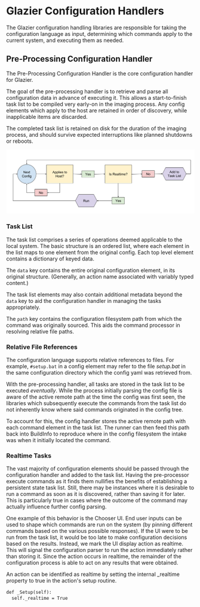 # Glazier Configuration Handlers

The Glazier configuration handling libraries are responsible for taking the
configuration language as input, determining which commands apply to the current
system, and executing them as needed.

## Pre-Processing Configuration Handler

The Pre-Processing Configuration Handler is the core configuration handler for
Glazier.

The goal of the pre-processing handler is to retrieve and parse all
configuration data in advance of executing it. This allows a start-to-finish
task list to be compiled very early-on in the imaging process. Any config
elements which apply to the host are retained in order of discovery, while
inapplicable items are discarded.

The completed task list is retained on disk for the duration of the imaging
process, and should survive expected interruptions like planned shutdowns or
reboots.

![preprocessing diagram](preprocessor.png)

### Task List

The task list comprises a series of operations deemed applicable to the local
system. The basic structure is an ordered list, where each element in the list
maps to one element from the original config. Each top level element contains a
dictionary of keyed data.

The `data` key contains the entire original configuration element, in its
original structure. \(Generally, an action name associated with variably typed
content.\)

The task list elements may also contain additional metadata beyond the `data`
key to aid the configuration handler in managing the tasks appropriately.

The `path` key contains the configuration filesystem path from which the command
was originally sourced. This aids the command processor in resolving relative
file paths.

### Relative File References

The configuration language supports relative references to files. For example,
`#setup.bat` in a config element may refer to the file *setup.bat* in the same
configuration directory which the config yaml was retrieved from.

With the pre-processing handler, all tasks are stored in the task list to be
executed *eventually*. While the process initially parsing the config file is
aware of the active remote path at the time the config was first seen, the
libraries which subsequently execute the commands from the task list do not
inherently know where said commands originated in the config tree.

To account for this, the config handler stores the active remote path with each
command element in the task list. The runner can then feed this path back into
BuildInfo to reproduce where in the config filesystem the intake was when it
initially located the command.

### Realtime Tasks

The vast majority of configuration elements should be passed through the
configuration handler and added to the task list. Having the pre-processor
execute commands as it finds them nullifies the benefits of establishing a
persistent state task list. Still, there may be instances where it is desirable
to run a command as soon as it is discovered, rather than saving it for later.
This is particularly true in cases where the outcome of the command may actually
influence further config parsing.

One example of this behavior is the Chooser UI. End user inputs can be used to
shape which commands are run on the system (by pinning different commands based
on the various possible responses). If the UI were to be run from the task list,
it would be too late to make configuration decisions based on the results.
Instead, we mark the UI display action as realtime. This will signal the
configuration parser to run the action immediately rather than storing it. Since
the action occurs in realtime, the remainder of the configuration process is
able to act on any results that were obtained.

An action can be identified as realtime by setting the internal \_realtime
property to true in the action's setup routine.

    def _Setup(self):
      self._realtime = True
